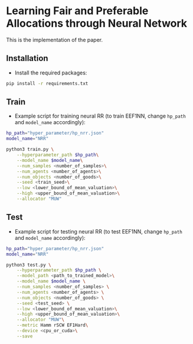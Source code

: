 # Learning Fair and Preferable Allocations through Neural Network
This is the implementation of the paper.

## Installation
* Install the required packages:
```bash
pip install -r requirements.txt
```

## Train
* Example script for training neural RR (to train EEF1NN, change `hp_path` and `model_name` accordingly):

```bash
hp_path="hyper_parameter/hp_nrr.json"
model_name="NRR"

python3 train.py \
    --hyperparameter_path $hp_path\
    --model_name $model_name\
    --num_samples <number_of_samples>\
    --num_agents <number_of_agents>\
    --num_objects <number_of_goods>\
    --seed <train_seed>\
    --low <lower_bound_of_mean_valuation>\
    --high <upper_bound_of_mean_valuation>\
    --allocator "MUW"
```

## Test
* Example script for testing neural RR (to test EEF1NN, change `hp_path` and `model_name` accordingly):

```bash
hp_path="hyper_parameter/hp_nrr.json"
model_name="NRR"

python3 test.py \
    --hyperparameter_path $hp_path \
    --model_path <path_to_trained_model>\
    --model_name $model_name \
    --num_samples <number_of_samples> \
    --num_agents <number_of_agents> \
    --num_objects <number_of_goods> \
    --seed <test_seed> \
    --low <lower_bound_of_mean_valuation>\
    --high <upper_bound_of_mean_valuation>\
    --allocator "MUW"\
    --metric Hamm rSCW EF1Hard\
    --device <cpu_or_cuda>\
    --save
```